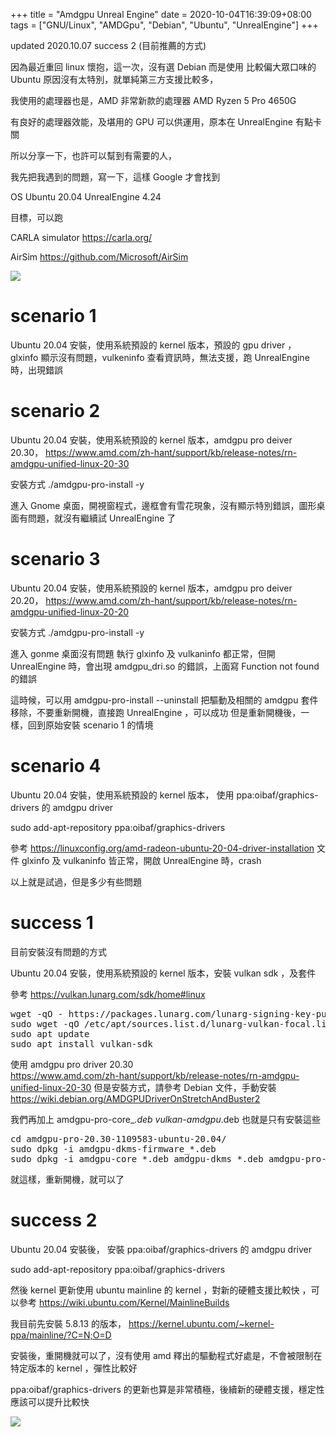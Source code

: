 +++
title = "Amdgpu Unreal Engine"
date = 2020-10-04T16:39:09+08:00
tags = ["GNU/Linux", "AMDGpu", "Debian", "Ubuntu", "UnrealEngine"]
+++

updated 2020.10.07 success 2 (目前推薦的方式)

因為最近重回 linux 懷抱，這一次，沒有選 Debian 而是使用
比較偏大眾口味的 Ubuntu 原因沒有太特別，就單純第三方支援比較多，

我使用的處理器也是，AMD 非常新款的處理器 AMD Ryzen 5 Pro 4650G

有良好的處理器效能，及堪用的 GPU 可以供運用，原本在 UnrealEngine 有點卡關

所以分享一下，也許可以幫到有需要的人，

我先把我遇到的問題，寫一下，這樣 Google 才會找到

OS Ubuntu 20.04
UnrealEngine 4.24

目標，可以跑 

CARLA simulator https://carla.org/

AirSim https://github.com/Microsoft/AirSim

<img src="https://lh3.googleusercontent.com/8AKRngJD2GG-YL7M3NNOh6-k6csDIZGWzBgzdwohj_k8JmzySgEkjlcP2H_41n09DHoP3JVEybyNt47X6bnn5gs-VYb54hpFbhfZNWlsEeul1XViKKK-T_AoXYXtEtpDUlxQPiQodtw=w600-h315-p-k" />

<!--more-->

# scenario 1 

Ubuntu 20.04 安裝，使用系統預設的 kernel 版本，預設的 gpu driver ，
glxinfo 顯示沒有問題，vulkeninfo 查看資訊時，無法支援，跑 UnrealEngine 時，出現錯誤


# scenario 2

Ubuntu 20.04 安裝，使用系統預設的 kernel 版本，amdgpu pro deiver 20.30，
https://www.amd.com/zh-hant/support/kb/release-notes/rn-amdgpu-unified-linux-20-30

安裝方式 ./amdgpu-pro-install -y

進入 Gnome 桌面，開視窗程式，邊框會有雪花現象，沒有顯示特別錯誤，圖形桌面有問題，就沒有繼續試 UnrealEngine 了


# scenario 3

Ubuntu 20.04 安裝，使用系統預設的 kernel 版本，amdgpu pro deiver 20.20，
https://www.amd.com/zh-hant/support/kb/release-notes/rn-amdgpu-unified-linux-20-20

安裝方式 ./amdgpu-pro-install -y

進入 gonme 桌面沒有問題 執行 glxinfo 及 vulkaninfo 都正常，但開 UnrealEngine 時，會出現 amdgpu_dri.so 的錯誤，上面寫
Function not found 的錯誤

這時候，可以用 amdgpu-pro-install --uninstall 把驅動及相關的 amdgpu 套件移除，不要重新開機，直接跑 UnrealEngine ，可以成功
但是重新開機後，一樣，回到原始安裝 scenario 1  的情境


# scenario 4

Ubuntu 20.04 安裝，使用系統預設的 kernel 版本， 使用 ppa:oibaf/graphics-drivers 的 amdgpu driver

sudo add-apt-repository ppa:oibaf/graphics-drivers 

參考 https://linuxconfig.org/amd-radeon-ubuntu-20-04-driver-installation 文件
glxinfo 及 vulkaninfo 皆正常，開啟 UnrealEngine 時，crash


以上就是試過，但是多少有些問題

# success 1

目前安裝沒有問題的方式

Ubuntu 20.04 安裝，使用系統預設的 kernel 版本，安裝 vulkan sdk ，及套件

參考 https://vulkan.lunarg.com/sdk/home#linux

<pre>
wget -qO - https://packages.lunarg.com/lunarg-signing-key-pub.asc | sudo apt-key add -
sudo wget -qO /etc/apt/sources.list.d/lunarg-vulkan-focal.list https://packages.lunarg.com/vulkan/lunarg-vulkan-focal.list
sudo apt update
sudo apt install vulkan-sdk
</pre>

使用 amdgpu pro driver 20.30  
https://www.amd.com/zh-hant/support/kb/release-notes/rn-amdgpu-unified-linux-20-30
但是安裝方式，請參考 Debian 文件，手動安裝 
https://wiki.debian.org/AMDGPUDriverOnStretchAndBuster2


我們再加上 amdgpu-pro-core_*.deb vulkan-amdgpu*.deb 也就是只有安裝這些 

<pre>
cd amdgpu-pro-20.30-1109583-ubuntu-20.04/
sudo dpkg -i amdgpu-dkms-firmware_*.deb
sudo dpkg -i amdgpu-core_*.deb amdgpu-dkms_*.deb amdgpu-pro-core_*.deb vulkan-amdgpu*.deb
</pre>

就這樣，重新開機，就可以了

# success 2 

Ubuntu 20.04 安裝後， 安裝 ppa:oibaf/graphics-drivers 的 amdgpu driver

sudo add-apt-repository ppa:oibaf/graphics-drivers 

然後 kernel 更新使用 ubuntu mainline 的 kernel ，對新的硬體支援比較快 ，可以參考 https://wiki.ubuntu.com/Kernel/MainlineBuilds

我目前先安裝 5.8.13 的版本， https://kernel.ubuntu.com/~kernel-ppa/mainline/?C=N;O=D

安裝後，重開機就可以了，沒有使用 amd 釋出的驅動程式好處是，不會被限制在特定版本的 kernel ，彈性比較好

ppa:oibaf/graphics-drivers 的更新也算是非常積極，後續新的硬體支援，穩定性應該可以提升比較快

<img src="https://lh3.googleusercontent.com/8AKRngJD2GG-YL7M3NNOh6-k6csDIZGWzBgzdwohj_k8JmzySgEkjlcP2H_41n09DHoP3JVEybyNt47X6bnn5gs-VYb54hpFbhfZNWlsEeul1XViKKK-T_AoXYXtEtpDUlxQPiQodtw=w800-h1045-p-k" />
